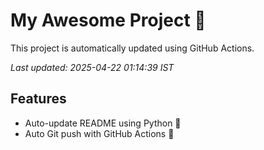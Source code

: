 # My Awesome Project 🚀

This project is automatically updated using GitHub Actions.

_Last updated: 2025-04-22 01:14:39 IST_

## Features
- Auto-update README using Python 🐍
- Auto Git push with GitHub Actions 🤖
